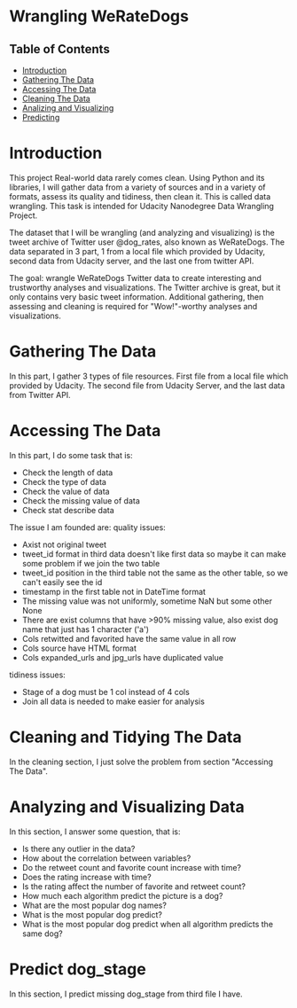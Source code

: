 # Wrangling WeRateDogs 

## Table of Contents
<ul>
<li><a href="#intro">Introduction</a></li>
<li><a href="#gathering">Gathering The Data</a></li>
<li><a href="#access">Accessing The Data</a></li>
<li><a href="#cleaning">Cleaning The Data</a></li>
<li><a href="#analizing">Analizing and Visualizing</a></li>
<li><a href="#predict">Predicting</a></li>
</ul>

<a id="intro"></a>
# Introduction

This project Real-world data rarely comes clean. Using Python and its libraries, I will gather data from a variety of sources and in a variety of formats, assess its quality and tidiness, then clean it. This is called data wrangling. This task is intended for Udacity Nanodegree Data Wrangling Project.

The dataset that I will be wrangling (and analyzing and visualizing) is the tweet archive of Twitter user @dog_rates, also known as WeRateDogs. The data separated in 3 part, 1 from a local file which provided by Udacity, second data from Udacity server, and the last one from twitter API.

The goal: wrangle WeRateDogs Twitter data to create interesting and trustworthy analyses and visualizations. The Twitter archive is great, but it only contains very basic tweet information. Additional gathering, then assessing and cleaning is required for "Wow!"-worthy analyses and visualizations.

<a id="gathering"></a>
# Gathering The Data

In this part, I gather 3 types of file resources. First file from a local file which provided by Udacity. The second file from Udacity Server, and the last data from Twitter API.

<a id="access"></a>
# Accessing The Data

In this part, I do some task that is:
- Check the length of data
- Check the type of data
- Check the value of data
- Check the missing value of data
- Check stat describe data

The issue I am founded are:
quality issues:

- Axist not original tweet
- tweet_id format in third data doesn't like first data so maybe it can make some problem if we join the two table
- tweet_id position in the third table not the same as the other table, so we can't easily see the id
- timestamp in the first table not in DateTime format
- The missing value was not uniformly, sometime NaN but some other None
- There are exist columns that have >90% missing value, also exist dog name that just has 1 character ('a')
- Cols retwitted and favorited have the same value in all row
- Cols source have HTML format
- Cols expanded_urls and jpg_urls have duplicated value

tidiness issues:

- Stage of a dog must be 1 col instead of 4 cols
- Join all data is needed to make easier for analysis
  
<a id="cleaning"></a>
# Cleaning and Tidying The Data

In the cleaning section, I just solve the problem from section "Accessing The Data".

<a id="analizing"></a>
# Analyzing and Visualizing Data 

In this section, I answer some question, that is:
- Is there any outlier in the data?
- How about the correlation between variables?
- Do the retweet count and favorite count increase with time?
- Does the rating increase with time?
- Is the rating affect the number of favorite and retweet count?
- How much each algorithm predict the picture is a dog?
- What are the most popular dog names?
- What is the most popular dog predict?
- What is the most popular dog predict when all algorithm predicts the same dog?

<a id="predict"></a>
# Predict dog_stage

In this section, I predict missing dog_stage from third file I have.
